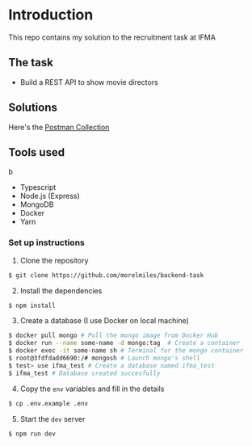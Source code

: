 # Introduction

This repo contains my solution to the recruitment task at IFMA

## The task

- Build a REST API to show movie directors

## Solutions

Here's the [Postman Collection](https://restless-meadow-827052.postman.co/workspace/My-Workspace~53eaee61-d6f5-464c-8eea-14c5e3f75563/collection/9378808-dcec59e5-1a62-4161-a54f-c1f835c7c7e3?action=share&creator=9378808)

## Tools used

b

- Typescript
- Node.js (Express)
- MongoDB
- Docker
- Yarn

### Set up instructions

1. Clone the repository

```sh
$ git clone https://github.com/morelmiles/backend-task
```

2. Install the dependencies

```sh
$ npm install
```

3. Create a database (I use Docker on local machine)

```sh
$ docker pull mongo # Pull the mongo image from Docker Hub
$ docker run --name some-name -d mongo:tag  # Create a container
$ docker exec -it some-name sh # Terminal for the mongo container
$ root@3fdfdadd6690:/# mongosh # Launch mongo's shell
$ test> use ifma_test # Create a database named ifma_test
$ ifma_test # Database created succesfully
```

4. Copy the `env` variables and fill in the details

```sh
$ cp .env.example .env
```

5. Start the `dev` server

```sh
$ npm run dev
```
